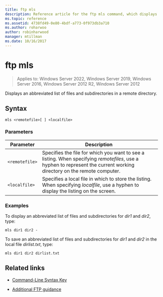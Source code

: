 ```yaml
---
title: ftp mls
description: Reference article for the ftp mls command, which displays an abbreviated list of files and subdirectories in a remote directory.
ms.topic: reference
ms.assetid: 4738fd49-0e80-4bdf-a773-0f973db3a710
ms.author: roharwoo
author: robinharwood
manager: mtillman
ms.date: 10/16/2017
---
```


# ftp mls

>Applies to: Windows Server 2022, Windows Server 2019, Windows Server 2016, Windows Server 2012 R2, Windows Server 2012

Displays an abbreviated list of files and subdirectories in a remote directory.

## Syntax

```
mls <remotefile>[ ] <localfile>
```

### Parameters

| Parameter | Description |
| --------- | ----------- |
| `<remotefile>` | Specifies the file for which you want to see a listing. When specifying *remotefiles*, use a hyphen to represent the current working directory on the remote computer. |
| `<localfile>` | Specifies a local file in which to store the listing. When specifying *localfile*, use a hyphen to display the listing on the screen. |

### Examples

To display an abbreviated list of files and subdirectories for *dir1* and *dir2*, type:

```
mls dir1 dir2 -
```

To save an abbreviated list of files and subdirectories for *dir1* and *dir2* in the local file *dirlist.txt*, type:

```
mls dir1 dir2 dirlist.txt
```

## Related links

- [Command-Line Syntax Key](command-line-syntax-key.md)

- [Additional FTP guidance](/previous-versions/orphan-topics/ws.10/cc756013(v=ws.10))

